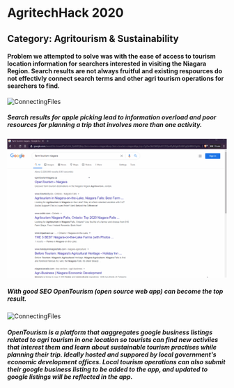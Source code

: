 # AgritechHack 2020

## Category: Agritourism & Sustainability

#### Problem we attempted to solve was with the ease of access to tourism location information for searchers interested in visiting the Niagara Region. Search results are not always fruitful and existing respources do not effectivly connect search terms and other agri tourism operations for searchers to find.

![ConnectingFiles](applepicking.gif)

##### Search results for apple picking lead to information overload and poor resources for planning a trip that involves more than one activity.

![ConnectingFiles](searchresults.gif)

##### With good SEO OpenTourism (open source web app) can become the top result.

![ConnectingFiles](opentourism.gif)

##### OpenTourism is a platform that aaggregates google business listings related to agri tourism in one location so tourists can find new activiies that interest them and learn about sustainable tourism practises while planning their trip. Ideally hosted and suppored by local government's economic development offices. Local tourism operations can also submit their google business listing to be added to the app, and updated to google listings will be reflected in the app.
